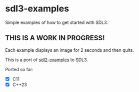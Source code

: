# sdl3-examples

Simple examples of how to get started with SDL3.

## THIS IS A WORK IN PROGRESS!

Each example displays an image for 2 seconds and then quits.

This is a port of [sdl2-examples](https://github.com/xyproto/sdl2-examples) to SDL3.

Ported so far:

- [x] C11
- [x] C++23
